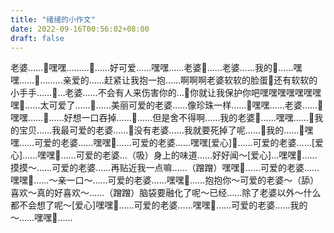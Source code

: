 ```yaml
---
title: "绪绪的小作文"
date: 2022-09-16T00:56:02+08:00
draft: false
---
```



老婆……🤤嘿嘿………🤤……好可爱……嘿嘿……老婆🤤……老婆……我的🤤……嘿嘿……🤤………亲爱的……赶紧让我抱一抱……啊啊啊老婆软软的脸蛋🤤还有软软的小手手……🤤…老婆……不会有人来伤害你的…🤤你就让我保护你吧嘿嘿嘿嘿嘿嘿嘿嘿🤤……太可爱了……🤤……美丽可爱的老婆……像珍珠一样……🤤嘿嘿……老婆……🤤嘿嘿……🤤……好想一口吞掉……🤤……但是舍不得啊……我的老婆🤤……嘿嘿……🤤我的宝贝……我最可爱的老婆……🤤没有老婆……我就要死掉了呢……🤤我的……🤤嘿嘿……可爱的老婆……嘿嘿🤤……可爱的老婆……嘿嘿[爱心]🤤……可爱的老婆……[爱心]……嘿嘿🤤……可爱的老婆…（吸）身上的味道……好好闻～[爱心]…嘿嘿🤤……摸摸～……可爱的老婆……再贴近我一点嘛……（蹭蹭）嘿嘿🤤……可爱的老婆……嘿嘿🤤……～亲一口～……可爱的老婆……嘿嘿🤤……抱抱你～可爱的老婆～（舔）喜欢～真的好喜欢～……（蹭蹭）脑袋要融化了呢～已经……除了老婆以外～什么都不会想了呢～[爱心]嘿嘿🤤……可爱的老婆……嘿嘿🤤……可爱的老婆……我的～……嘿嘿🤤……
